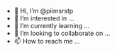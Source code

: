 - 👋 Hi, I’m @piimsrstp
- 👀 I’m interested in ...
- 🌱 I’m currently learning ...
- 💞️ I’m looking to collaborate on ...
- 📫 How to reach me ...

<!---
piimsrstp/piimsrstp is a ✨ special ✨ repository because its `README.md` (this file) appears on your GitHub profile.
You can click the Preview link to take a look at your changes.
--->
